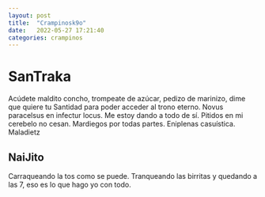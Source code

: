 ```yaml
---
layout: post
title:  "Crampinosk9o"
date:   2022-05-27 17:21:40
categories: crampinos
---
```

# SanTraka
Acúdete maldito concho, trompeate de azúcar, pedizo de marinizo, dime que quiere tu Santidad para poder acceder al trono eterno. 
Novus paracelsus en infectur locus. Me estoy dando a todo de sí. Pitidos en mi cerebelo no cesan. Mardiegos por todas partes. Eniplenas casuística.
Maladietz

## NaiJito

Carraqueando la tos como se puede. Tranqueando las birritas y quedando a las 7, eso es lo que hago yo con todo.

